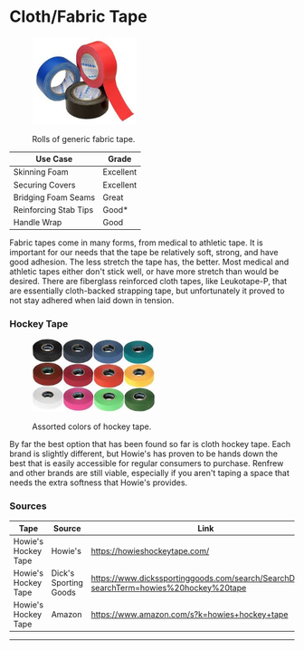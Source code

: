 # Cloth/Fabric Tape

<div align="left"><figure><img src="../../.gitbook/assets/images (1).jpg" alt="" width="184"><figcaption><p>Rolls of generic fabric tape.</p></figcaption></figure></div>

| Use Case              | Grade     |
| --------------------- | --------- |
| Skinning Foam         | Excellent |
| Securing Covers       | Excellent |
| Bridging Foam Seams   | Great     |
| Reinforcing Stab Tips | Good\*    |
| Handle Wrap           | Good      |

Fabric tapes come in many forms, from medical to athletic tape. It is important for our needs that the tape be relatively soft, strong, and have good adhesion. The less stretch the tape has, the better. Most medical and athletic tapes either don't stick well, or have more stretch than would be desired. There are fiberglass reinforced cloth tapes, like Leukotape-P, that are essentially cloth-backed strapping tape, but unfortunately it proved to not stay adhered when laid down in tension.

### Hockey Tape

<div align="left"><figure><img src="../../.gitbook/assets/Untitled (42).jpg" alt="" width="218"><figcaption><p>Assorted colors of hockey tape.</p></figcaption></figure></div>

By far the best option that has been found so far is cloth hockey tape. Each brand is slightly different, but Howie's has proven to be hands down the best that is easily accessible for regular consumers to purchase. Renfrew and other brands are still viable, especially if you aren't taping a space that needs the extra softness that Howie's provides.

### Sources

<table><thead><tr><th width="127.8333740234375">Tape</th><th width="100.24993896484375">Source</th><th>Link</th></tr></thead><tbody><tr><td>Howie's Hockey Tape</td><td>Howie's</td><td><a href="https://howieshockeytape.com/">https://howieshockeytape.com/</a></td></tr><tr><td>Howie's Hockey Tape</td><td>Dick's Sporting Goods</td><td><a href="https://www.dickssportinggoods.com/search/SearchDisplay?searchTerm=howies%20hockey%20tape">https://www.dickssportinggoods.com/search/SearchDisplay?searchTerm=howies%20hockey%20tape</a></td></tr><tr><td>Howie's Hockey Tape</td><td>Amazon</td><td><a href="https://www.amazon.com/s?k=howies+hockey+tape">https://www.amazon.com/s?k=howies+hockey+tape</a></td></tr></tbody></table>



***

